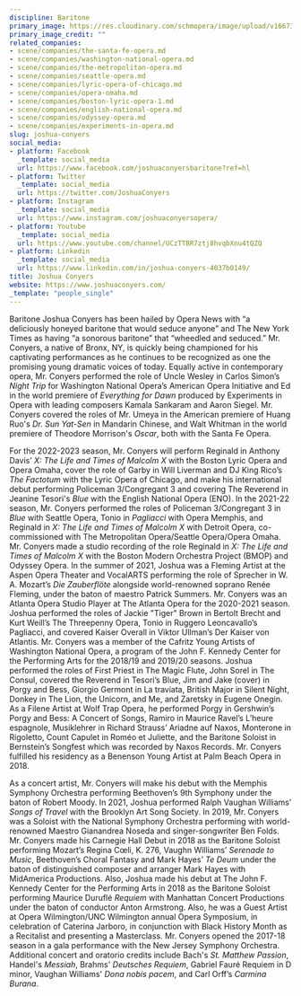```yaml
---
discipline: Baritone
primary_image: https://res.cloudinary.com/schmopera/image/upload/v1667353689/media/2022/11/JoshuaConyers_ihn66j.jpg
primary_image_credit: ""
related_companies:
- scene/companies/the-santa-fe-opera.md
- scene/companies/washington-national-opera.md
- scene/companies/the-metropolitan-opera.md
- scene/companies/seattle-opera.md
- scene/companies/lyric-opera-of-chicago.md
- scene/companies/opera-omaha.md
- scene/companies/boston-lyric-opera-1.md
- scene/companies/english-national-opera.md
- scene/companies/odyssey-opera.md
- scene/companies/experiments-in-opera.md
slug: joshua-conyers
social_media:
- platform: Facebook
  _template: social_media
  url: https://www.facebook.com/joshuaconyersbaritone?ref=hl
- platform: Twitter
  _template: social_media
  url: https://twitter.com/JoshuaConyers
- platform: Instagram
  _template: social_media
  url: https://www.instagram.com/joshuaconyersopera/
- platform: Youtube
  _template: social_media
  url: https://www.youtube.com/channel/UCzTTBR7ztj8hvqbXnu4tQZQ
- platform: Linkedin
  _template: social_media
  url: https://www.linkedin.com/in/joshua-conyers-4037b0149/
title: Joshua Conyers
website: https://www.joshuaconyers.com/
_template: "people_single"
---
```

Baritone Joshua Conyers has been hailed by Opera News with “a deliciously honeyed baritone that would seduce anyone” and The New York Times as having “a sonorous baritone” that “wheedled and seduced.”  Mr. Conyers, a native of Bronx, NY, is quickly being championed for his captivating performances as he continues to be recognized as one the promising young dramatic voices of today. Equally active in contemporary opera, Mr. Conyers performed the role of Uncle Wesley in Carlos Simon’s _Night Trip_ for Washington National Opera’s American Opera Initiative and Ed in the world premiere of _Everything for Dawn_ produced by Experiments in Opera with leading composers Kamala Sankaram and Aaron Siegel. Mr. Conyers covered the roles of Mr. Umeya in the American premiere of Huang Ruo's _Dr. Sun Yat-Sen_ in Mandarin Chinese, and Walt Whitman in the world premiere of Theodore Morrison's _Oscar_, both with the Santa Fe Opera.

For the 2022-2023 season, Mr. Conyers will perform Reginald in Anthony Davis’ _X: The Life and Times of Malcolm X_ with the Boston Lyric Opera and Opera Omaha, cover the role of Garby in Will Liverman and DJ King Rico’s _The Factotum_ with the Lyric Opera of Chicago, and make his international debut performing Policeman 3/Congregant 3 and covering The Reverend in Jeanine Tesori's _Blue_ with the English National Opera (ENO). In the 2021-22 season, Mr. Conyers performed the roles of Policeman 3/Congregant 3 in _Blue_ with Seattle Opera, Tonio in _Pagliacci_ with Opera Memphis, and Reginald in _X: The Life and Times of Malcolm X_ with Detroit Opera, co-commissioned with The Metropolitan Opera/Seattle Opera/Opera Omaha. Mr. Conyers made a studio recording of the role Reginald in _X: The Life and Times of Malcolm X_ with the Boston Modern Orchestra Project (BMOP) and Odyssey Opera. In the summer of 2021, Joshua was a Fleming Artist at the Aspen Opera Theater and VocalARTS performing the role of Sprecher in W. A. Mozart’s _Die Zauberflöte_ alongside world-renowned soprano Renée Fleming, under the baton of maestro Patrick Summers. Mr. Conyers was an Atlanta Opera Studio Player at The Atlanta Opera for the 2020-2021 season. Joshua performed the roles of Jackie "Tiger" Brown in Bertolt Brecht and Kurt Weill’s The Threepenny Opera, Tonio in Ruggero Leoncavallo’s Pagliacci, and covered Kaiser Overall in Viktor Ullman’s Der Kaiser von Atlantis. Mr. Conyers was a member of the Cafritz Young Artists of Washington National Opera, a program of the John F. Kennedy Center for the Performing Arts for the 2018/19 and 2019/20 seasons. Joshua performed the roles of First Priest in The Magic Flute, John Sorel in The Consul, covered the Reverend in Tesori’s Blue, Jim and Jake (cover) in Porgy and Bess, Giorgio Germont in La traviata, British Major in Silent Night, Donkey in The Lion, the Unicorn, and Me, and Zaretsky in Eugene Onegin. As a Filene Artist at Wolf Trap Opera, he performed Porgy in Gershwin’s Porgy and Bess: A Concert of Songs, Ramiro in Maurice Ravel’s L’heure espagnole, Musiklehrer in Richard Strauss’ Ariadne auf Naxos, Monterone in Rigoletto, Count Capulet in Roméo et Juliette, and the Baritone Soloist in Bernstein’s Songfest which was recorded by Naxos Records. Mr. Conyers fulfilled his residency as a Benenson Young Artist at Palm Beach Opera in 2018. 

​As a concert artist, Mr. Conyers will make his debut with the Memphis Symphony Orchestra performing Beethoven’s 9th Symphony under the baton of Robert Moody. In 2021, Joshua performed Ralph Vaughan Williams’ _Songs of Travel_ with the Brooklyn Art Song Society. In 2019, Mr. Conyers was a Soloist with the National Symphony Orchestra performing with world-renowned Maestro Gianandrea Noseda and singer-songwriter Ben Folds. Mr. Conyers made his Carnegie Hall Debut in 2018 as the Baritone Soloist performing Mozart’s Regina Cœli, K. 276, Vaughn Williams’ _Serenade to Music_, Beethoven’s Choral Fantasy and Mark Hayes’ _Te Deum_ under the baton of distinguished composer and arranger Mark Hayes with MidAmerica Productions. Also, Joshua made his debut at The John F. Kennedy Center for the Performing Arts in 2018 as the Baritone Soloist performing Maurice Duruflé _Requiem_ with Manhattan Concert Productions under the baton of conductor Anton Armstrong. Also, he was a Guest Artist at Opera Wilmington/UNC Wilmington annual Opera Symposium, in celebration of Caterina Jarboro, in conjunction with Black History Month as a Recitalist and presenting a Masterclass. Mr. Conyers opened the 2017-18 season in a gala performance with the New Jersey Symphony Orchestra. Additional concert and oratorio credits include Bach's _St. Matthew Passion_, Handel's _Messiah_, Brahms' _Deutsches Requiem_, Gabriel Fauré Requiem in D minor, Vaughan Williams' _Dona nobis pacem_, and Carl Orff’s _Carmina Burana_.